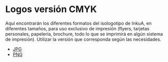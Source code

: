 # Logos versión CMYK

Aquí encontrarán los diferentes formatos del isologotipo de InkuA, en diferentes tamaños, para uso exclusivo de impresión (flyers, tarjetas personales, papelería, brochure, todo lo que se imprimirá en algún sistema de impresión). Utilizar la versión que corresponda según las necesidades.

- [JPG](https://github.com/inkua/Principal/tree/main/elementos-graficos/logos/cmyk/jpg)
- [PNG](https://github.com/inkua/Principal/tree/main/elementos-graficos/logos/cmyk/png)
